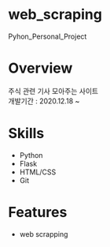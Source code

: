 # web_scraping
Pyhon_Personal_Project

# Overview
주식 관련 기사 모아주는 사이트<br/>
개발기간 : 2020.12.18 ~ 

# Skills
* Python
* Flask
* HTML/CSS
* Git


# Features
* web scrapping

